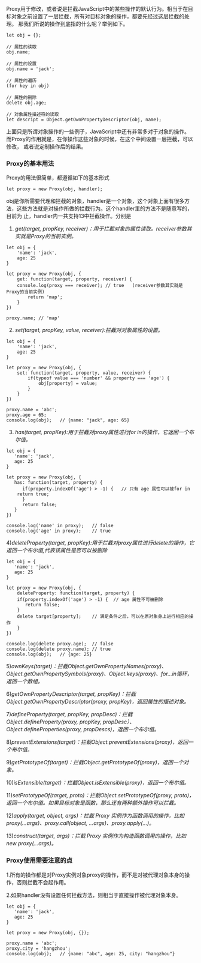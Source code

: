 Proxy用于修改，或者说是拦截JavaScript中的某些操作的默认行为。相当于在目标对象之前设置了一层拦截，所有对目标对象的操作，都要先经过这层拦截的处理。
那我们所说的操作到底指的什么呢？举例如下。
```
let obj = {};

// 属性的读取
obj.name;

// 属性的设置
obj.name = 'jack';

// 属性的遍历
(for key in obj)

// 属性的删除
delete obj.age;

// 对象属性描述符的读取
let descript = Object.getOwnPropertyDescriptor(obj, name);
```
上面只是所谓对象操作的一些例子，JavaScript中还有非常多对于对象的操作。而Proxy的作用就是，在你操作这些对象的时候，在这个中间设置一层拦截，可以修改，
或者说定制操作后的结果。

### Proxy的基本用法
Proxy的用法很简单，都遵循如下的基本形式
```
let proxy = new Proxy(obj, handler);
```
obj是你所需要代理和拦截的对象，handler是一个对象，这个对象上面有很多方法，这些方法就是对操作所做的拦截行为。这个handler里的方法不是随意写的，目前为
止，handler内一共支持13中拦截操作。分别是</br>

1) *get(target, propKey, receiver)：用于拦截对象的属性读取。receiver参数其实就是Proxy的当前实例。*
```
let obj = {
	'name': 'jack',
	age: 25
}

let proxy = new Proxy(obj, {
	get: function(target, property, receiver) {
    console.log(proxy === receiver); // true   (receiver参数其实就是Proxy的当前实例)
		return 'map';
	}
})

proxy.name;	// 'map'
```

2) *set(target, propKey, value, receiver):拦截对对象属性的设置。*
```
let obj = {
	'name': 'jack',
	age: 25
}

let proxy = new Proxy(obj, {
	set: function(target, property, value, receiver) {
		if(typeof value === 'number' && property === 'age') {
			obj[property] = value;
		}
	}
})

proxy.name = 'abc';
proxy.age = 65;
console.log(obj);   // {name: "jack", age: 65}
```

3) *has(target, propKey):用于拦截对proxy属性进行for in的操作，它返回一个布尔值。*
```
let obj = {
   'name': 'jack',
   age: 25
}

let proxy = new Proxy(obj, {
   has: function(target, property) {
      if(property.indexOf('age') > -1) {   // 只有 age 属性可以被for in
	return true;
      }
      return false;
   }
})

console.log('name' in proxy);	// false
console.log('age' in proxy);	// true
```

4)*deleteProperty(target, propKey):用于拦截对proxy属性进行delete的操作，它返回一个布尔值,代表该属性是否可以被删除*
```
let obj = {
   'name': 'jack',
   age: 25
}

let proxy = new Proxy(obj, {
    deleteProperty: function(target, property) {
	if(property.indexOf('age') > -1) {	// age 属性不可被删除
	   return false;
	}
	delete target[property];	// 满足条件之后，可以在原对象身上进行相应的操作
    }
})

console.log(delete proxy.age);	// false
console.log(delete proxy.name);	// true
console.log(obj);	// {age: 25}
```

5)*ownKeys(target)：拦截Object.getOwnPropertyNames(proxy)、Object.getOwnPropertySymbols(proxy)、Object.keys(proxy)、for...in循环，返回一个数组。*</br>

6)*getOwnPropertyDescriptor(target, propKey)：拦截Object.getOwnPropertyDescriptor(proxy, propKey)，返回属性的描述对象。*</br>

7)*defineProperty(target, propKey, propDesc)：拦截Object.defineProperty(proxy, propKey, propDesc）、Object.defineProperties(proxy, propDescs)，返回一个布尔值。*</br>

8)*preventExtensions(target)：拦截Object.preventExtensions(proxy)，返回一个布尔值。*</br>

9)*getPrototypeOf(target)：拦截Object.getPrototypeOf(proxy)，返回一个对象。*</br>

10)*isExtensible(target)：拦截Object.isExtensible(proxy)，返回一个布尔值。*</br>

11)*setPrototypeOf(target, proto)：拦截Object.setPrototypeOf(proxy, proto)，返回一个布尔值。如果目标对象是函数，那么还有两种额外操作可以拦截。*</br>

12)*apply(target, object, args)：拦截 Proxy 实例作为函数调用的操作，比如proxy(...args)、proxy.call(object, ...args)、proxy.apply(...)。*</br>

13)*construct(target, args)：拦截 Proxy 实例作为构造函数调用的操作，比如new proxy(...args)。*</br>

### Proxy使用需要注意的点
1.所有的操作都是对Proxy实例对象proxy的操作，而不是对被代理对象本身的操作，否则拦截不会起作用。</br>

2.如果handler没有设置任何拦截方法，则相当于直接操作被代理对象本身。
```
let obj = {
   'name': 'jack',
   age: 25
}

let proxy = new Proxy(obj, {});

proxy.name = 'abc';
proxy.city = 'hangzhou';
console.log(obj);   // {name: "abc", age: 25, city: "hangzhou"}
```
